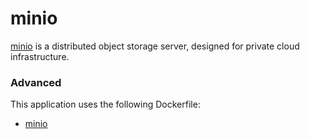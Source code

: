 # minio

[minio](https://minio.io) is a distributed object storage server, designed for private cloud infrastructure.


### Advanced
This application uses the following Dockerfile:

- [minio](https://github.com/minio/minio/blob/master/Dockerfile)

